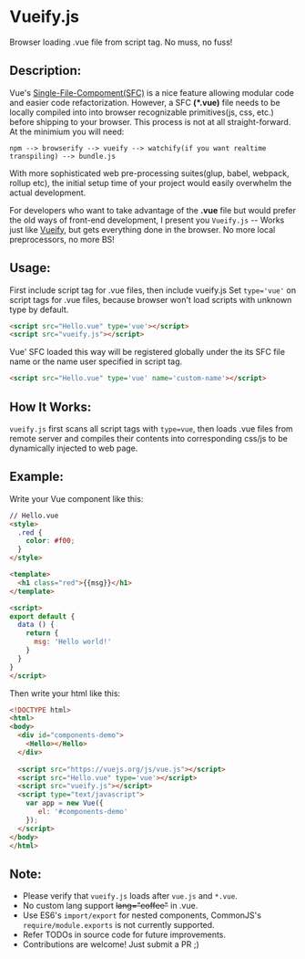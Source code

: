 # Vueify.js
Browser loading .vue file from script tag. No muss, no fuss!


## Description:
Vue's [Single-File-Compoment(SFC)](https://vuejs.org/v2/guide/single-file-components.html) is a nice feature allowing modular code and easier code refactorization. However, a SFC **(*.vue)** file needs to be locally compiled into into browser recognizable primitives(js, css, etc.) before shipping to your browser. This process is not at all straight-forward. At the minimium you will need:
    
    npm --> browserify --> vueify --> watchify(if you want realtime transpiling) --> bundle.js

With more sophisticated web pre-processing suites(glup, babel, webpack, rollup etc), the initial setup time of your project would easily overwhelm the actual development.

For developers who want to take advantage of the **.vue** file but would prefer the old ways of front-end development, I present you `Vueify.js` -- Works just like [Vueify](https://github.com/vuejs/vueify), but gets everything done in the browser. No more local preprocessors, no more BS!


## Usage:
First include script tag for .vue files, then include vueify.js
Set `type='vue'` on script tags for .vue files, because browser won't load scripts with unknown type by default.
 
```html
<script src="Hello.vue" type='vue'></script>
<script src="vueify.js"></script>
```

Vue' SFC loaded this way will be registered globally under the its SFC file name or the name user specified in script tag.
  
```html
<script src="Hello.vue" type='vue' name='custom-name'></script>
```


## How It Works:
`vueify.js` first scans all script tags with `type=vue`, then loads .vue files from remote server and compiles their contents into corresponding css/js to be dynamically injected to web page. 


## Example:
Write your Vue component like this:
```html
// Hello.vue
<style>
  .red {
    color: #f00;
  }
</style>

<template>
  <h1 class="red">{{msg}}</h1>
</template>

<script>
export default {
  data () {
    return {
      msg: 'Hello world!'
    }
  }
}
</script>
```

Then write your html like this:
```html
<!DOCTYPE html>
<html>
<body>
  <div id="components-demo">
    <Hello></Hello>
  </div>
  
  <script src="https://vuejs.org/js/vue.js"></script>
  <script src="Hello.vue" type='vue'></script>
  <script src="vueify.js"></script>
  <script type="text/javascript">
    var app = new Vue({ 
       el: '#components-demo'
    });
  </script>
</body>
</html>
```


## Note: 
* Please verify that `vueify.js` loads after `vue.js` and `*.vue`.
* No custom lang support ~~lang="coffee"~~ in .vue.
* Use ES6's `import/export` for nested components, CommonJS's `require/module.exports` is not currently supported.
* Refer TODOs in source code for future improvements.
* Contributions are welcome! Just submit a PR ;)
